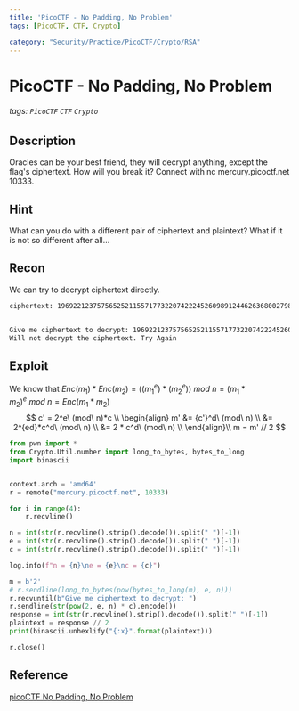 ```yaml
---
title: 'PicoCTF - No Padding, No Problem'
tags: [PicoCTF, CTF, Crypto]

category: "Security/Practice/PicoCTF/Crypto/RSA"
---
```


# PicoCTF - No Padding, No Problem
<!-- more -->
###### tags: `PicoCTF` `CTF` `Crypto`

## Description
Oracles can be your best friend, they will decrypt anything, except the flag's ciphertext. How will you break it? Connect with nc mercury.picoctf.net 10333.

## Hint
What can you do with a different pair of ciphertext and plaintext? What if it is not so different after all...


## Recon
We can try to decrypt ciphertext directly.
```bash
ciphertext: 1969221237575652521155717732207422245260989124462636800279815175985091279976278420735388546000111469136091964900122438057245980826047478280799307045156672217664430153262319375993342808217618594292553441397334562535792273632256157246548036534684500140935101268806406561259397100648254721771966657212392193037


Give me ciphertext to decrypt: 1969221237575652521155717732207422245260989124462636800279815175985091279976278420735388546000111469136091964900122438057245980826047478280799307045156672217664430153262319375993342808217618594292553441397334562535792273632256157246548036534684500140935101268806406561259397100648254721771966657212392193037
Will not decrypt the ciphertext. Try Again
```

## Exploit
We know that $Enc(m_1) * Enc(m_2) = ((m_1^e) * (m_2^e))\ mod\ n = (m_1 * m_2)^e\ mod\ n = Enc(m_1 * m_2)$
$$
c' = 2^e\ (mod\ n)*c \\
\begin{align}
m' &= {c'}^d\ (mod\ n) \\
&= 2^{ed}*c^d\ (mod\ n) \\
&= 2 * c^d\ (mod\ n) \\
\end{align}\\
m = m' // 2
$$
```python
from pwn import *
from Crypto.Util.number import long_to_bytes, bytes_to_long
import binascii


context.arch = 'amd64'
r = remote("mercury.picoctf.net", 10333)

for i in range(4):
    r.recvline()

n = int(str(r.recvline().strip().decode()).split(" ")[-1])
e = int(str(r.recvline().strip().decode()).split(" ")[-1])
c = int(str(r.recvline().strip().decode()).split(" ")[-1])

log.info(f"n = {n}\ne = {e}\nc = {c}")

m = b'2'
# r.sendline(long_to_bytes(pow(bytes_to_long(m), e, n)))
r.recvuntil(b"Give me ciphertext to decrypt: ")
r.sendline(str(pow(2, e, n) * c).encode())
response = int(str(r.recvline().strip().decode()).split(" ")[-1])
plaintext = response // 2
print(binascii.unhexlify("{:x}".format(plaintext)))

r.close()
```

## Reference
[picoCTF No Padding, No Problem](https://youtu.be/iFpLqVoFR08)
